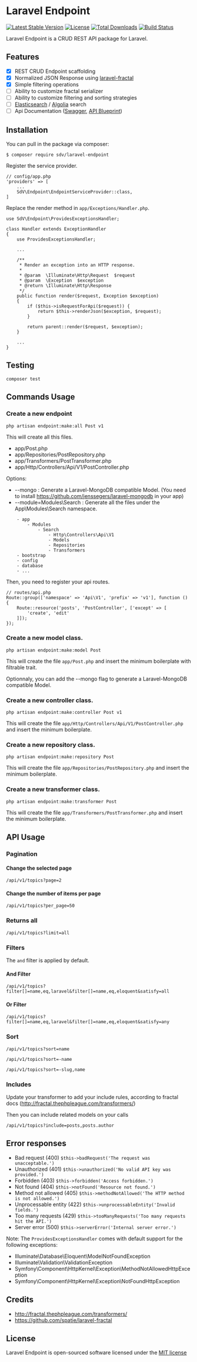 # Laravel Endpoint

[![Latest Stable Version](https://poser.pugx.org/sdv/laravel-endpoint/v/stable)](https://packagist.org/packages/sdv/laravel-endpoint)
[![License](https://poser.pugx.org/sdv/laravel-endpoint/license)](https://packagist.org/packages/sdv/laravel-endpoint)
[![Total Downloads](https://poser.pugx.org/sdv/laravel-endpoint/downloads)](https://packagist.org/packages/sdv/laravel-endpoint)
[![Build Status](https://travis-ci.org/SDV-Plurimedia/laravel-endpoint.svg?branch=master)](https://travis-ci.org/SDV-Plurimedia/laravel-endpoint)


Laravel Endpoint is a CRUD REST API package for Laravel.

## Features

- [X] REST CRUD Endpoint scaffolding
- [X] Normalized JSON Response using [laravel-fractal](https://github.com/spatie/laravel-fractal)
- [X] Simple filtering operations
- [ ] Ability to customize fractal serializer
- [ ] Ability to customize filtering and sorting strategies
- [ ] [Elasticsearch](https://www.elastic.co/products/elasticsearch) / [Algolia](https://www.algolia.com/) search
- [ ] Api Documentation ([Swagger](http://swagger.io/swagger-ui/), [API Blueprint](https://apiblueprint.org/))

## Installation

You can pull in the package via composer:

```
$ composer require sdv/laravel-endpoint
```

Register the service provider.

```
// config/app.php
'providers' => [
    ...
    SdV\Endpoint\EndpointServiceProvider::class,
]
```

Replace the render method in ```app/Exceptions/Handler.php```.

```
use SdV\Endpoint\ProvidesExceptionsHandler;

class Handler extends ExceptionHandler
{
    use ProvidesExceptionsHandler;

    ...

    /**
     * Render an exception into an HTTP response.
     *
     * @param  \Illuminate\Http\Request  $request
     * @param  \Exception  $exception
     * @return \Illuminate\Http\Response
     */
    public function render($request, Exception $exception)
    {
        if ($this->isRequestForApi($request)) {
            return $this->renderJson($exception, $request);
        }

        return parent::render($request, $exception);
    }

    ...
}
```

## Testing

```
composer test
```

## Commands Usage

### Create a new endpoint

```
php artisan endpoint:make:all Post v1
```

This will create all this files.

- app/Post.php
- app/Repositories/PostRepository.php
- app/Transformers/PostTransformer.php
- app/Http/Controllers/Api/V1/PostController.php

Options:

- --mongo : Generate a Laravel-MongoDB compatible Model. (You need to install https://github.com/jenssegers/laravel-mongodb in your app)
- --module=Modules\\Search : Generate all the files under the App\Modules\Search namespace.

```
    - app
        - Modules
            - Search
                - Http\Controllers\Api\V1
                - Models
                - Repositories
                - Transformers
    - bootstrap
    - config
    - database
    - ...
```

Then, you need to register your api routes.

```
// routes/api.php
Route::group(['namespace' => 'Api\V1', 'prefix' => 'v1'], function () {
    Route::resource('posts', 'PostController', ['except' => [
        'create', 'edit'
    ]]);
});
```

### Create a new model class.

```
php artisan endpoint:make:model Post
```

This will create the file ```app/Post.php``` and insert the minimum boilerplate with filtrable trait.

Optionnaly, you can add the --mongo flag to generate a Laravel-MongoDB compatible Model.

### Create a new controller class.

```
php artisan endpoint:make:controller Post v1
```

This will create the file ```app/Http/Controllers/Api/V1/PostController.php``` and insert the minimum boilerplate.

###  Create a new repository class.

```
php artisan endpoint:make:repository Post
```

This will create the file ```app/Repositories/PostRepository.php``` and insert the minimum boilerplate.

### Create a new transformer class.

```
php artisan endpoint:make:transformer Post
```

This will create the file ```app/Transformers/PostTransformer.php``` and insert the minimum boilerplate.

## API Usage

### Pagination

#### Change the selected page

```
/api/v1/topics?page=2
```

#### Change the number of items per page

```
/api/v1/topics?per_page=50
```

### Returns all

```
/api/v1/topics?limit=all
```

### Filters

The ```and``` filter is applied by default.

#### And Filter

```
/api/v1/topics?filter[]=name,eq,laravel&filter[]=name,eq,eloquent&satisfy=all
```

#### Or Filter

```
/api/v1/topics?filter[]=name,eq,laravel&filter[]=name,eq,eloquent&satisfy=any
```

### Sort

```
/api/v1/topics?sort=name
```

```
/api/v1/topics?sort=-name
```

```
/api/v1/topics?sort=-slug,name
```

### Includes

Update your transformer to add your include rules, according to fractal docs (http://fractal.thephpleague.com/transformers/)

Then you can include related models on your calls

```
/api/v1/topics?include=posts,posts.author
```

## Error responses

- Bad request (400) ```$this->badRequest('The request was unacceptable.')```
- Unauthorized (401) ```$this->unauthorized('No valid API key was provided.')```
- Forbidden (403) ```$this->forbidden('Access forbidden.')```
- Not found (404) ```$this->notFound('Resource not found.')```
- Method not allowed (405) ```$this->methodNotAllowed('The HTTP method is not allowed.')```
- Unprocessable entity (422) ```$this->unprocessableEntity('Invalid fields.')```
- Too many requests (429) ```$this->tooManyRequests('Too many requests hit the API.')```
- Server error (500) ```$this->serverError('Internal server error.')```

Note: The ```ProvidesExceptionsHandler``` comes with default support for the following exceptions:

- Illuminate\Database\Eloquent\ModelNotFoundException
- Illuminate\Validation\ValidationException
- Symfony\Component\HttpKernel\Exception\MethodNotAllowedHttpException
- Symfony\Component\HttpKernel\Exception\NotFoundHttpException

## Credits

- http://fractal.thephpleague.com/transformers/
- https://github.com/spatie/laravel-fractal

## License

Laravel Endpoint is open-sourced software licensed under the [MIT license](http://opensource.org/licenses/MIT)
